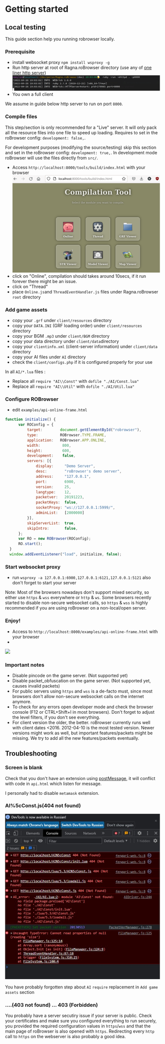 # Getting started

## Local testing
This guide section help you running robrowser locally.
### Prerequisite
- install websocket proxy `npm install wsproxy -g`
- Run http server at root of Ragna.roBrowser directory (use any of [one liner http server](https://gist.github.com/willurd/5720255))
![](img/start-http-server.png)
- You own a full client

We assume in guide below http server to run on port `8000`.
### Compile files
This step/section is only recommended for a "Live" server. It will only pack all the resource files into one file to speed up loading. Requires to set in the roBrowser config: `development: false,`.

For development purposes (modifying the source/testing) skip this section and set in the roBrowser config: `development: true,`. In development mode roBrowser will use the files directly from `src/`.
- Access `http://localhost:8000/tools/build/index.html` with your browser
  ![](img/start-tools.png)
- click on "Online", compilation should takes around 10secs, if it run forever there might be an issue.
- click on "Thread"
- place `Online.js`and `ThreadEventHandler.js` files under Ragna.roBrowser `root` directory

### Add game assets
- copy your `.grf` under `client/resources` directory
- copy your `DATA.INI` (GRF loading order) under `client/resources` directory
- copy your BGM `.mp3` under `client/BGM` directory
- copy your data directory under `client/data`directory
- copy your `clientinfo.xml` (client-server information) under `client/data` directory
- copy your AI files under `AI` directory
- check the `client/configs.php` if it is configured properly for your use

In all `AI/*.lua` files :
- Replace all `require "AI\\Const"` with `dofile "./AI/Const.lua"`
- Replace all `require "AI\\Util"` with `dofile "./AI/Util.lua"`

### Configure ROBrowser
- edit `examples/api-online-frame.html` 
```js
function initialize() {
      var ROConfig = {
          target:        document.getElementById("robrowser"),
          type:          ROBrowser.TYPE.FRAME,
          application:   ROBrowser.APP.ONLINE,
          width:          800,
          height:         600,
          development:    false,
          servers: [{
              display:     "Demo Server",
              desc:        "roBrowser's demo server",
              address:     "127.0.0.1",
              port:        6900,
              version:     25,
              langtype:    12,
              packetver:   20191223,
              packetKeys:  false,
              socketProxy: "ws://127.0.0.1:5999/",
              adminList:   [2000000]
          }],
          skipServerList:  true,
          skipIntro:       false,
      };
      var RO = new ROBrowser(ROConfig);
      RO.start();
  }
  window.addEventListener("load", initialize, false);
```

### Start websocket proxy
- run `wsproxy -a 127.0.0.1:6900,127.0.0.1:6121,127.0.0.1:5121`
also don't forget to start your server

Note: Most of the browsers nowadays don't support mixed security, so either use `https` & `wss` everywhere or `http` & `ws`. Some browsers recently started to disable non-secure websocket calls, so `https` & `wss` is highly recommended if you are using roBrowser on a non-local/open server.
### Enjoy!
- Access to `http://localhost:8000/examples/api-online-frame.html` with your browser
- 
![](img/start-robrowser.png)

### Important notes
- Disable pincode on the game server. (Not supported yet)
- Disable packet_obfuscation on the game server. (Not supported yet, causes invalid packets)
- For public servers using `https` and `wss` is a de-facto must, since most browsers don't allow non-secure websocket calls on the internet anymore.
- To check for any errors open developer mode and check the browser console (F12 or CTRL+Shift+I in most browsers). Don't forget to adjust the level filters, if you don't see everything.
- For client version the older, the better. roBrowser currently runs well with client dates <2016. 2012-04-10 is the most tested version. Newer versions might work as well, but important features/packets might be missing. We try to add all the new features/packets eventually.

## Troubleshooting
### Screen is blank
Check that you don't have an extension using [postMessage](https://developer.mozilla.org/en-US/docs/Web/API/Window/message_event), it will conflict with code in `api.html` which listen for message.

I personally had to disable `metamask` extension.

### AI%5cConst.js(404 not found)
![](img/start-ai-error.png)

You have probably forgotten step about `AI` `require` replacement in `Add game assets` section

### ....(403 not found) ... 403 (Forbidden)

You probably have a server secutiry issue if your server is public. Check your certificates and make sure you configured everything to run securely, you provided the required configuration values in `https`/`wss` and that the main page of roBrowser is also opened with `https`. Redirecting every `http` call to `https` on the webserver is also probably a good idea.
